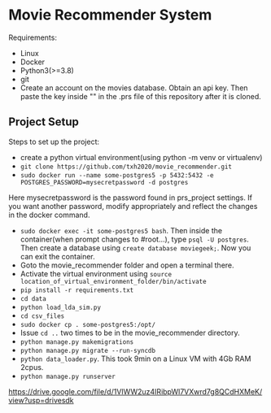 # Movie Recommender System

Requirements:
- Linux
- Docker
- Python3(>=3.8)
- git
- Create an account on the movies database. Obtain an api key. Then paste the key inside "" in the .prs file of this repository after it is cloned.

## Project Setup
Steps to set up the project:
- create a python virtual environment(using python -m venv or virtualenv) 
- `git clone https://github.com/txh2020/movie_recommender.git`
- `sudo docker run --name some-postgres5 -p 5432:5432 -e POSTGRES_PASSWORD=mysecretpassword -d postgres`
 
Here mysecretpassword is the password found in prs_project settings. If you want another password, modify appropriately and reflect the changes in the docker command.
- `sudo docker exec -it some-postgres5 bash`. Then inside the container(when prompt changes to #root...), type `psql -U postgres`. Then create a database using `create database moviegeek;`. Now you can exit the container.
- Goto the movie_recommender folder and open a terminal there.
- Activate the virtual environment using `source location_of_virtual_environment_folder/bin/activate`
- `pip install -r requirements.txt`
- `cd data`
- `python load_lda_sim.py`
- `cd csv_files`
- `sudo docker cp . some-postgres5:/opt/`
- Issue `cd ..` two times to be in the movie_recommender directory.
- `python manage.py makemigrations`
- `python manage.py migrate --run-syncdb`
- `python data_loader.py`. This took 9min on a Linux VM with 4Gb RAM 2cpus.
- `python manage.py runserver` 
 
https://drive.google.com/file/d/1VIWW2uz4IRibpWl7VXwrd7g8QCdHXMeK/view?usp=drivesdk
